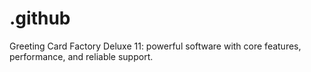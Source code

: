 # .github
Greeting Card Factory Deluxe 11: powerful software with core features, performance, and reliable support.
